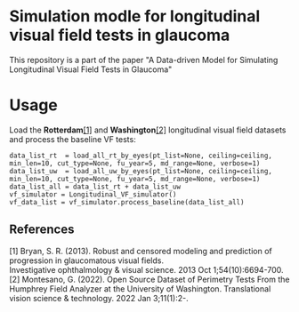 # Simulation modle for longitudinal visual field tests in glaucoma
 This repository is a part of the paper "A Data-driven Model for Simulating Longitudinal Visual Field Tests in Glaucoma"

# Usage
Load the **Rotterdam**[[1]](#1) and **Washington**[[2]](#2) longitudinal visual field datasets and process the baseline VF tests:
```
data_list_rt  = load_all_rt_by_eyes(pt_list=None, ceiling=ceiling, min_len=10, cut_type=None, fu_year=5, md_range=None, verbose=1)
data_list_uw  = load_all_uw_by_eyes(pt_list=None, ceiling=ceiling, min_len=10, cut_type=None, fu_year=5, md_range=None, verbose=1)
data_list_all = data_list_rt + data_list_uw
vf_simulator = Longitudinal_VF_simulator()
vf_data_list = vf_simulator.process_baseline(data_list_all)
```


## References
<a id="1">[1]</a> 
Bryan, S. R. (2013). Robust and censored modeling and prediction of progression in glaucomatous visual fields.  
Investigative ophthalmology & visual science. 2013 Oct 1;54(10):6694-700.
<a id="1">[2]</a> 
Montesano, G. (2022). Open Source Dataset of Perimetry Tests From the Humphrey Field Analyzer at the University of Washington.
Translational vision science & technology. 2022 Jan 3;11(1):2-.
